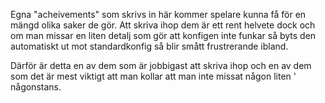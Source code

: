 Egna "acheivements" som skrivs in här kommer spelare kunna få för en mängd olika saker de gör. Att skriva ihop dem är ett rent helvete dock och om man missar en liten detalj som gör att konfigen inte funkar så byts den automatiskt ut mot standardkonfig så blir smått frustrerande ibland.

Därför är detta en av dem som är jobbigast att skriva ihop och en av dem som det är mest viktigt att man kollar att man inte missat någon liten ' någonstans.
